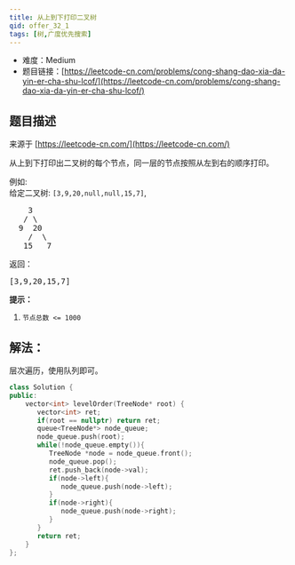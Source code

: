 ```yaml
---
title: 从上到下打印二叉树
qid: offer_32_1
tags: [树,广度优先搜索]
---
```



- 难度：Medium
- 题目链接：[https://leetcode-cn.com/problems/cong-shang-dao-xia-da-yin-er-cha-shu-lcof/](https://leetcode-cn.com/problems/cong-shang-dao-xia-da-yin-er-cha-shu-lcof/)


## 题目描述

来源于 [https://leetcode-cn.com/](https://leetcode-cn.com/)

<p>从上到下打印出二叉树的每个节点，同一层的节点按照从左到右的顺序打印。</p>



<p>例如:<br>
给定二叉树:&nbsp;<code>[3,9,20,null,null,15,7]</code>,</p>

<pre>    3
   / \
  9  20
    /  \
   15   7
</pre>

<p>返回：</p>

<pre>[3,9,20,15,7]
</pre>



<p><strong>提示：</strong></p>

<ol>
	<li><code>节点总数 &lt;= 1000</code></li>
</ol>


## 解法：

层次遍历，使用队列即可。

```cpp
class Solution {
public:
    vector<int> levelOrder(TreeNode* root) {
       vector<int> ret;
       if(root == nullptr) return ret;
       queue<TreeNode*> node_queue;
       node_queue.push(root);
       while(!node_queue.empty()){
          TreeNode *node = node_queue.front();
          node_queue.pop();
          ret.push_back(node->val);
          if(node->left){
             node_queue.push(node->left);
          }
          if(node->right){
             node_queue.push(node->right);
          }
       }
       return ret;
    }
};
```